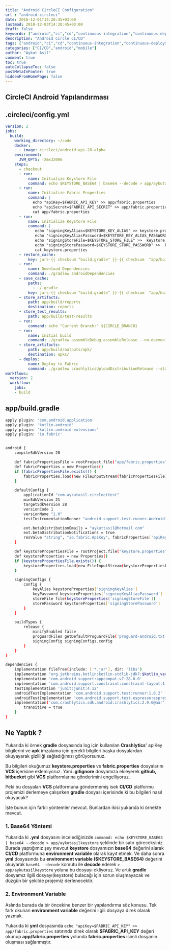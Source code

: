 ```yaml
---
title: "Android CircleCI Configuration"
url : "android-circleci"
date: 2018-12-01T14:20:45+03:00
lastmod: 2018-12-03T14:20:45+03:00
draft: false
keywords: ["android","ci","cd","continuous-integration","continuous-deployment","circleci","build","test","deployment"]
description: "Android Circle CI/CD"
tags: ["android","ci","cd","continuous-integration","continuous-deployment","circleci","build","test","deployment"]
categories: ["CI/CD","android","mobile"]
author: "Aykut Asil"
comment: true
toc: true
autoCollapseToc: false
postMetaInFooter: true
hiddenFromHomePage: false
---
```


## CircleCI Android Yapılandırması

## .circleci/config.yml

```yml
version: 2
jobs:
  build:
    working_directory: ~/code
    docker:
      - image: circleci/android:api-28-alpha
    environment:
      JVM_OPTS: -Xmx3200m
    steps:
      - checkout
      - run:
          name: Initialize Keystore File
          command: echo $KEYSTORE_BASE64 | base64 --decode > app/aykutasilkeystore
      - run:
          name: Initialize Fabric Properties
          command: |
            echo "apiKey=$FABRIC_API_KEY" >> app/fabric.properties
            echo "apiSecret=$FABRIC_API_SECRET" >> app/fabric.properties
            cat app/fabric.properties
      - run:
          name: Initialize Keystore File
          command: |
             echo "signingKeyAlias=$KEYSTORE_KEY_ALIAS" >> keystore.properties
             echo "signingKeyAliasPassword=$KEYSTORE_KEY_ALIAS_PASSWORD" >>  keystore.properties
             echo "signingStoreFile=$KEYSTORE_STORE_FILE" >>  keystore.properties
             echo "signingStorePassword=$KEYSTORE_STORE_PASSWORD" >>  keystore.properties
             cat keystore.properties
      - restore_cache:
          key: jars-{{ checksum "build.gradle" }}-{{ checksum  "app/build.gradle" }}
      - run:
          name: Download Dependencies
          command: ./gradlew androidDependencies
      - save_cache:
          paths:
            - ~/.gradle
          key: jars-{{ checksum "build.gradle" }}-{{ checksum  "app/build.gradle" }}
      - store_artifacts:
          path: app/build/reports
          destination: reports
      - store_test_results:
          path: app/build/test-results
      - run:
          command: echo "Current Branch:" ${CIRCLE_BRANCH}
      - run:
          name: Initial build
          command: ./gradlew assembleDebug assembleRelease --no-daemon --stacktrace
      - store_artifacts:
          path: app/build/outputs/apk/
          destination: apks/
      - deploy:
          name: Deploy to Fabric
          command: ./gradlew crashlyticsUploadDistributionRelease --stacktrace --debug --no-daemon
workflows:
  version: 2
  workflow:
    jobs:
    - build
```

## app/build.gradle

```bash
apply plugin: 'com.android.application'
apply plugin: 'kotlin-android'
apply plugin: 'kotlin-android-extensions'
apply plugin: 'io.fabric'


android {
    compileSdkVersion 28

    def fabricPropertiesFile = rootProject.file("app/fabric.properties")
    def fabricProperties = new Properties()
    if (fabricPropertiesFile.exists()) {
        fabricProperties.load(new FileInputStream(fabricPropertiesFile))
    }

    defaultConfig {
        applicationId "com.aykutasil.circlecitest"
        minSdkVersion 21
        targetSdkVersion 28
        versionCode 1
        versionName "1.0"
        testInstrumentationRunner "android.support.test.runner.AndroidJUnitRunner"

        ext.betaDistributionEmails = "aykuttasil@hotmail.com"
        ext.betaDistributionNotifications = true
        resValue "string", "io.fabric.ApiKey", fabricProperties['apiKey']
    }

    def keystorePropertiesFile = rootProject.file("keystore.properties")
    def keystoreProperties = new Properties()
    if (keystorePropertiesFile.exists()) {
        keystoreProperties.load(new FileInputStream(keystorePropertiesFile))
    }

    signingConfigs {
        config {
            keyAlias keystoreProperties['signingKeyAlias']
            keyPassword keystoreProperties['signingKeyAliasPassword']
            storeFile file(keystoreProperties['signingStoreFile'])
            storePassword keystoreProperties['signingStorePassword']
        }
    }

    buildTypes {
        release {
            minifyEnabled false
            proguardFiles getDefaultProguardFile('proguard-android.txt'), 'proguard-rules.pro'
            signingConfig signingConfigs.config
        }
    }
}

dependencies {
    implementation fileTree(include: ['*.jar'], dir: 'libs')
    implementation "org.jetbrains.kotlin:kotlin-stdlib-jdk7:$kotlin_version"
    implementation 'com.android.support:appcompat-v7:28.0.0'
    implementation 'com.android.support.constraint:constraint-layout:1.1.3'
    testImplementation 'junit:junit:4.12'
    androidTestImplementation 'com.android.support.test:runner:1.0.2'
    androidTestImplementation 'com.android.support.test.espresso:espresso-core:3.0.2'
    implementation('com.crashlytics.sdk.android:crashlytics:2.9.6@aar') {
        transitive = true
    }
}
```

## Ne Yaptık ?

Yukarıda ki örnek **gradle** dosyasında log için kullanılan **Crashlytics**' apiKey bilgilerini ve **apk** imzalama için gerekli bilgileri başka dosyalardan okuyayarak gizliliği sağladığımızı görüyorsunuz.

Bu bilgileri okuğumuz **keystore.properties** ve **fabric.properties** dosyalarını **VCS** içerisine eklemiyoruz. Yani **.gitignore** dosyamıza ekleyerek **github, bitbucket** gibi **VCS** platformlarına gönderimini engelliyoruz.

Peki bu dosyaları **VCS** platformuna göndermemiş isek **CI/CD** platformu projemizi derlemeye çalışırken **gradle** dosyası içerisinde ki bu bilgileri nasıl okuyacak?

İşte bunun için farklı yöntemler mevcut. Bunlardan ikisi yukarıda ki örnekte mevcut.

### 1. Base64 Yöntemi

Yukarıda ki **.yml** dosyasını incelediğinizde `command: echo $KEYSTORE_BASE64 | base64 --decode > app/aykutasilkeystore` şeklinde bir satır göreceksiniz. Burada yaptığımız şey mevcut **keystore** dosyamızın **base64** değerini alarak **CI/CD** platformuna **environment variable** olarak kayıt etmek. Ve daha sonra **yml** dosyasında bu **environment variable ($KEYSTORE_BASE64)** değerini okuyarak `base64 --decode` komutu ile **decode** ederek `> app/aykutasilkeystore` yoluna bu dosyayı ekliyoruz. Ve artık **gradle** dosyamız ilgili dosyayı(keystore) bulacağı için sorun oluşmayacak ve düzgün bir şekilde projemiz derlenecektir.

### 2. Environment Variable

Aslında burada da bir öncekine benzer bir yapılandırma söz konusu. Tek fark okunan **environment variable** değerini ilgili dosyaya direk olarak yazmak.

Yukarıda ki **yml** dosyasında `echo "apiKey=$FABRIC_API_KEY" >> app/fabric.properties` satırında direk olarak **$FABRIC_API_KEY** değeri okunup **app/fabric.properties** yolunda **fabric.properties** isimli dosyanın oluşması sağlanmıştır.
